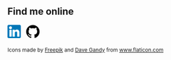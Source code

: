## Find me online 
[![Linkedin](imgs/linkedin.png)](https://www.linkedin.com/in/peter-rizzi) &nbsp; [![GitHub](imgs/github-logo.png)](https://www.github.com/PeterRizzi)

<div><small>Icons made by <a href="https://www.flaticon.com/authors/freepik" title="Freepik">Freepik</a> and <a href="https://www.flaticon.com/authors/dave-gandy" title="Dave Gandy">Dave Gandy</a> from <a href="https://www.flaticon.com/" title="Flaticon">www.flaticon.com</a></small></div>
